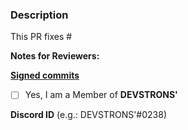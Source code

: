 ### **Description**

<!-- Any description regarding the pull request just created by you -->

<!-- If this pull request solves a reported issue, please add the issue number below -->

This PR fixes #

**Notes for Reviewers:**
<!-- Any note for reviewers, like Bug fixed successfully, or stuck somewhere, or Ready to merge! 🙂 -->

**[Signed commits](https://github.com/devstrons/gitorbit/blob/main/CONTRIBUTING.md)**

- [ ] Yes, I am a Member of **DEVSTRONS'**

**Discord ID** (e.g.: DEVSTRONS'#0238)

<!-- Enter your Discord ID -->

<!-- THANK YOU FOR CONTRIBUTING TO DEVSTRONS' PROJECTS!
 
By following the community's contribution conventions upfront, the review process will 
be accelerated and your PR merged quicker. -->
